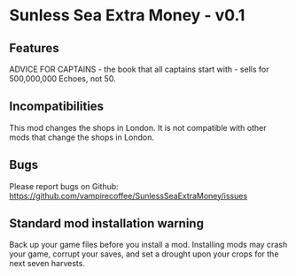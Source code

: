 # Sunless Sea Extra Money - v0.1

## Features
ADVICE FOR CAPTAINS - the book that all captains start with - sells for 500,000,000 Echoes, not 50.

## Incompatibilities
This mod changes the shops in London. It is not compatible with other mods that change the shops in London.

## Bugs
Please report bugs on Github: https://github.com/vampirecoffee/SunlessSeaExtraMoney/issues

## Standard mod installation warning
Back up your game files before you install a mod. Installing mods may crash your game, corrupt your saves, and set a drought upon your crops for the next seven harvests.

